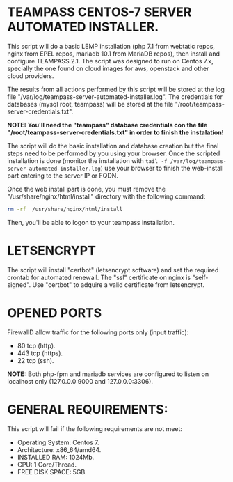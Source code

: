 # TEAMPASS CENTOS-7 SERVER AUTOMATED INSTALLER.

This script will do a basic LEMP installation (php 7.1 from webtatic repos, nginx from EPEL repos, mariadb 10.1 from MariaDB repos), then install and configure TEAMPASS 2.1. The script was designed to run on Centos 7.x, specially the one found on cloud images for aws, openstack and other cloud providers.

The results from all actions performed by this script will be stored at the log file "/var/log/teampass-server-automated-installer.log". The credentials for databases (mysql root, teampass) will be stored at the file "/root/teampass-server-credentials.txt".

**NOTE: You'll need the "teampass" database credentials con the file "/root/teampass-server-credentials.txt" in order to finish the instalation!**

The script will do the basic installation and database creation but the final steps need to be performed by you using your browser. Once the scripted installation is done (monitor the installation with `tail -f /var/log/teampass-server-automated-installer.log`) use your browser to finish the web-install part entering to the server IP or FQDN.

Once the web install part is done, you must remove the "/usr/share/nginx/html/install" directory with the following command:

```bash
rm -rf  /usr/share/nginx/html/install
```

Then, you'll be able to logon to your teampass installation.


# LETSENCRYPT

The script will install "certbot" (letsencrypt software) and set the required crontab for automated renewall. The "ssl" certificate on nginx is "self-signed". Use "certbot" to adquire a valid certificate from letsencrypt.


# OPENED PORTS

FirewallD allow traffic for the following ports only (input traffic):

- 80 tcp (http).
- 443 tcp (https).
- 22 tcp (ssh).

**NOTE:** Both php-fpm and mariadb services are configured to listen on localhost only (127.0.0.0:9000 and 127.0.0.0:3306).


# GENERAL REQUIREMENTS:

This script will fail if the following requirements are not meet:

- Operating System: Centos 7.
- Architecture: x86_64/amd64.
- INSTALLED RAM: 1024Mb.
- CPU: 1 Core/Thread.
- FREE DISK SPACE: 5GB.
